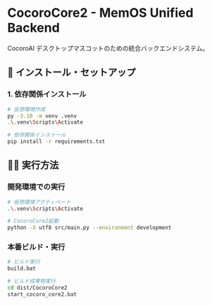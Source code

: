 # CocoroCore2 - MemOS Unified Backend

CocoroAI デスクトップマスコットのための統合バックエンドシステム。

## 🔧 インストール・セットアップ

### 1. 依存関係インストール

```bash
# 仮想環境作成
py -3.10 -m venv .venv
.\.venv\Scripts\Activate

# 依存関係インストール
pip install -r requirements.txt
```

## 🏃‍♂️ 実行方法

### 開発環境での実行

```bash
# 仮想環境アクティベート
.\.venv\Scripts\Activate

# CocoroCore2起動
python -X utf8 src/main.py --environment development
```

### 本番ビルド・実行

```bash
# ビルド実行
build.bat

# ビルド成果物実行
cd dist/CocoroCore2
start_cocoro_core2.bat
```
